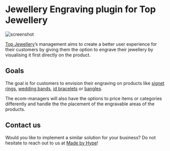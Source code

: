 # Jewellery Engraving plugin for Top Jewellery

![screenshot](https://www.topjewellery.co.uk/wp-content/uploads/2025/01/desing-wedding-ring-online-in-3d-with-our-configurator-2.png)

[Top Jewellery](https://www.topjewellery.co.uk/)’s management aims to create a better user experience for their customers by giving them the option to engrave their jewellery by visualising it first directly on the product.

## Goals

The goal is for customers to envision their engraving on products like [signet rings](https://www.topjewellery.co.uk/product-category/mens-shop/signet-rings/), [wedding bands](https://www.topjewellery.co.uk/product-category/gold-wedding-bands/), [id bracelets](https://www.topjewellery.co.uk/product-category/mens-shop/bracelet-gold-silver-diamond/id-bracelets/) or [bangles](https://www.topjewellery.co.uk/product-category/womens-jewellery/bangles-in-9ct-gold-yellow-gold/).

The ecom-managers will also have the options to price items or categories differently and handle the the placement of the engravable areas of the products.

## Contact us
Would you like to implement a similar solution for your business? Do not hesitate to reach out to us at [Made by Hype](https://madebyhype.se/)!
